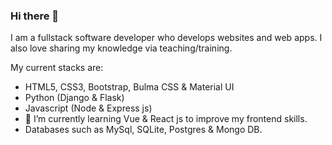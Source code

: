 ### Hi there 👋

I am a fullstack software developer who develops websites and web apps. I also love sharing my knowledge via teaching/training.

My current stacks are: 
- HTML5, CSS3, Bootstrap, Bulma CSS & Material UI 
- Python (Django & Flask)
- Javascript (Node & Express js)
- 🌱 I’m currently learning Vue & React js to improve my frontend skills.
- Databases such as MySql, SQLite, Postgres & Mongo DB.  


<!--
**DPsalmist/dpsalmist** is a ✨ _special_ ✨ repository because its `README.md` (this file) appears on your GitHub profile.

Here are some ideas to get you started:

- 🔭 I’m currently working on ...
- 🌱 I’m currently learning ...
- 👯 I’m looking to collaborate on ...
- 🤔 I’m looking for help with ...
- 💬 Ask me about ...
- 📫 How to reach me: ...
- 😄 Pronouns: ...
- ⚡ Fun fact: ...
-->
